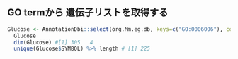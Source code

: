 ## GO termから 遺伝子リストを取得する

```r
Glucose <- AnnotationDbi::select(org.Mm.eg.db, keys=c("GO:0006006"), columns = c('SYMBOL'), keytype = "GOALL")
  Glucose
  dim(Glucose) #[1] 305   4
  unique(Glucose$SYMBOL) %>% length # [1] 225
```

  
